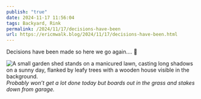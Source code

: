 ```yaml
---
publish: "true"
date: 2024-11-17 11:56:04
tags: Backyard, Rink
permalink: /2024/11/17/decisions-have-been
url: https://ericmwalk.blog/2024/11/17/decisions-have-been.html
---
```


Decisions have been made so here we go again…. 🏒

![A small garden shed stands on a manicured lawn, casting long shadows on a sunny day, flanked by leafy trees with a wooden house visible in the background.](https://walk.micro.blog/uploads/2024/img-0837.jpeg)
*Probably won’t get a lot done today but boards out in the grass and stakes down from garage.*